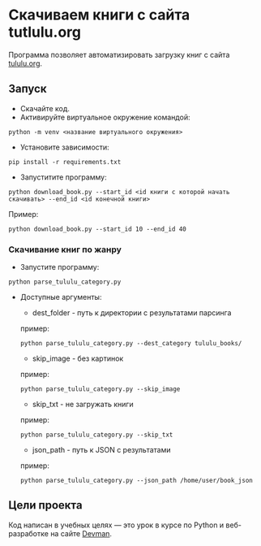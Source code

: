 # Скачиваем книги с сайта tutlulu.org

Программа позволяет автоматизировать загрузку книг с сайта [tululu.org](https://tululu.org/).

## Запуск

- Скачайте код.
- Активируйте виртуальное окружение командой:
```
python -m venv <название виртуального окружения>
```
- Установите зависимости: 
```
pip install -r requirements.txt
```
- Запуститите программу:
```
python download_book.py --start_id <id книги с которой начать скачивать> --end_id <id конечной книги>
```
Пример:
```
python download_book.py --start_id 10 --end_id 40
```

### Скачивание книг по жанру

- Запустите программу:
```
python parse_tululu_category.py
```

- Доступные аргументы:
    * dest_folder - путь к директории с результатами парсинга

    пример:
    ```
    python parse_tululu_category.py --dest_category tululu_books/
    ```

    * skip_image - без картинок

    пример:

    ```
    python parse_tululu_category.py --skip_image
    ```

    * skip_txt - не загружать книги

    пример:
    ```
    python parse_tululu_category.py --skip_txt
    ```

    * json_path - путь к JSON с результатами

    пример:
    ```
    python parse_tululu_category.py --json_path /home/user/book_json
    ```

## Цели проекта

Код написан в учебных целях — это урок в курсе по Python и веб-разработке на сайте [Devman](https://dvmn.org).

